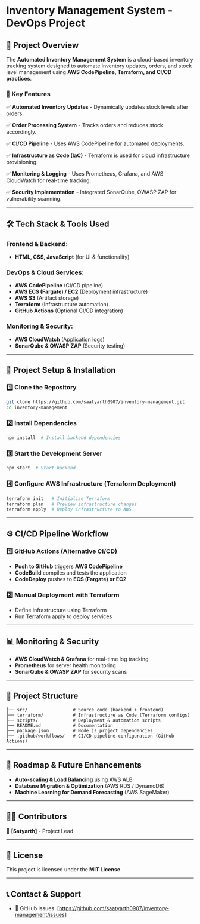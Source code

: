 # **Inventory Management System - DevOps Project**

## **📌 Project Overview**
The **Automated Inventory Management System** is a cloud-based inventory tracking system designed to automate inventory updates, orders, and stock level management using **AWS CodePipeline, Terraform, and CI/CD practices**.

### **🚀 Key Features**
✅ **Automated Inventory Updates** - Dynamically updates stock levels after orders.

✅ **Order Processing System** - Tracks orders and reduces stock accordingly.

✅ **CI/CD Pipeline** - Uses AWS CodePipeline for automated deployments.

✅ **Infrastructure as Code (IaC)** - Terraform is used for cloud infrastructure provisioning.

✅ **Monitoring & Logging** - Uses Prometheus, Grafana, and AWS CloudWatch for real-time tracking.

✅ **Security Implementation** - Integrated SonarQube, OWASP ZAP for vulnerability scanning.

---

## **🛠️ Tech Stack & Tools Used**
### **Frontend & Backend:**
- **HTML, CSS, JavaScript** (for UI & functionality)

### **DevOps & Cloud Services:**
- **AWS CodePipeline** (CI/CD pipeline)
- **AWS ECS (Fargate) / EC2** (Deployment infrastructure)
- **AWS S3** (Artifact storage)
- **Terraform** (Infrastructure automation)
- **GitHub Actions** (Optional CI/CD integration)

### **Monitoring & Security:**
- **AWS CloudWatch** (Application logs)
- **SonarQube & OWASP ZAP** (Security testing)

---

## **🔧 Project Setup & Installation**

### **1️⃣ Clone the Repository**
```sh
git clone https://github.com/saatyarth0907/inventory-management.git
cd inventory-management
```

### **2️⃣ Install Dependencies**
```sh
npm install  # Install backend dependencies
```

### **3️⃣ Start the Development Server**
```sh
npm start  # Start backend
```

### **4️⃣ Configure AWS Infrastructure (Terraform Deployment)**
```sh
terraform init   # Initialize Terraform
terraform plan   # Preview infrastructure changes
terraform apply  # Deploy infrastructure to AWS
```

---

## **⚙️ CI/CD Pipeline Workflow**
### **1️⃣ GitHub Actions (Alternative CI/CD)**
- **Push to GitHub** triggers **AWS CodePipeline**
- **CodeBuild** compiles and tests the application
- **CodeDeploy** pushes to **ECS (Fargate) or EC2**

### **2️⃣ Manual Deployment with Terraform**
- Define infrastructure using Terraform
- Run Terraform apply to deploy services

---

## **📊 Monitoring & Security**
- **AWS CloudWatch & Grafana** for real-time log tracking
- **Prometheus** for server health monitoring
- **SonarQube & OWASP ZAP** for security scans

---

## **📂 Project Structure**
```
├── src/                 # Source code (backend + frontend)
├── terraform/           # Infrastructure as Code (Terraform configs)
├── scripts/             # Deployment & automation scripts
├── README.md            # Documentation
├── package.json         # Node.js project dependencies
├── .github/workflows/   # CI/CD pipeline configuration (GitHub Actions)
```

---

## **📅 Roadmap & Future Enhancements**
- **Auto-scaling & Load Balancing** using AWS ALB
- **Database Migration & Optimization** (AWS RDS / DynamoDB)
- **Machine Learning for Demand Forecasting** (AWS SageMaker)

---

## **👨‍💻 Contributors**
👤 **[Satyarth]** - Project Lead  

---

## **📜 License**
This project is licensed under the **MIT License**.

---

## **📞 Contact & Support**
- 🔗 GitHub Issues: [https://github.com/saatyarth0907/inventory-management/issues]

